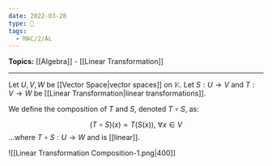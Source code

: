 ```yaml
---
date: 2022-03-28
type: 🧠
tags:
  - MAC/2/ÁL
---
```


**Topics:** [[Algebra]] - [[Linear Transformation]]

---

Let $U, V, W$ be [[Vector Space|vector spaces]] on $\mathbb{K}$. Let $S : U \rightarrow V$ and $T : V \rightarrow W$ be [[Linear Transformation|linear transformations]].

We define the composition of $T$ and $S$, denoted $T \circ S$, as:

$$
(T \circ S)(x) = T(S(x)),\ \forall x \in V
$$
…where $T \circ S : U \rightarrow W$ and is [[linear]].

![[Linear Transformation Composition-1.png|400]]

